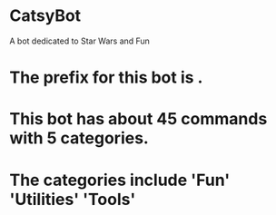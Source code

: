 # CatsyBot
A bot dedicated to Star Wars and Fun
# The prefix for this bot is .
# This bot has about 45 commands with 5 categories.
# The categories include 'Fun' 'Utilities' 'Tools'
